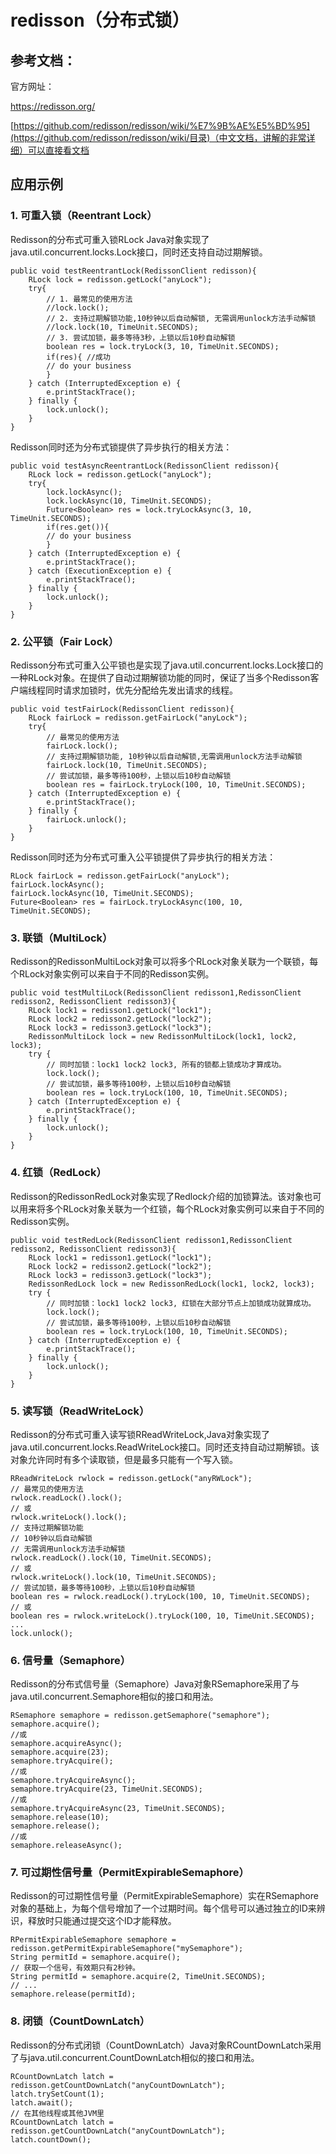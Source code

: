 # redisson（分布式锁）

## 参考文档：

官方网址：

[https://redisson.org/   ](https://redisson.org/)

[https://github.com/redisson/redisson/wiki/%E7%9B%AE%E5%BD%95](https://github.com/redisson/redisson/wiki/目录)（中文文档，讲解的非常详细）可以直接看文档

## 应用示例

### 1. 可重入锁（Reentrant Lock）

Redisson的分布式可重入锁RLock Java对象实现了java.util.concurrent.locks.Lock接口，同时还支持自动过期解锁。

```
public void testReentrantLock(RedissonClient redisson){
    RLock lock = redisson.getLock("anyLock");
    try{
        // 1. 最常见的使用方法
        //lock.lock();
        // 2. 支持过期解锁功能,10秒钟以后自动解锁, 无需调用unlock方法手动解锁
        //lock.lock(10, TimeUnit.SECONDS);
        // 3. 尝试加锁，最多等待3秒，上锁以后10秒自动解锁
        boolean res = lock.tryLock(3, 10, TimeUnit.SECONDS);
        if(res){ //成功
        // do your business
        }
    } catch (InterruptedException e) {
        e.printStackTrace();
    } finally {
        lock.unlock();
    }
}
```

Redisson同时还为分布式锁提供了异步执行的相关方法：

```
public void testAsyncReentrantLock(RedissonClient redisson){
    RLock lock = redisson.getLock("anyLock");
    try{
        lock.lockAsync();
        lock.lockAsync(10, TimeUnit.SECONDS);
        Future<Boolean> res = lock.tryLockAsync(3, 10, TimeUnit.SECONDS);
        if(res.get()){
        // do your business
        }
    } catch (InterruptedException e) {
        e.printStackTrace();
    } catch (ExecutionException e) {
        e.printStackTrace();
    } finally {
        lock.unlock();
    }
}
```

### 2. 公平锁（Fair Lock）

Redisson分布式可重入公平锁也是实现了java.util.concurrent.locks.Lock接口的一种RLock对象。在提供了自动过期解锁功能的同时，保证了当多个Redisson客户端线程同时请求加锁时，优先分配给先发出请求的线程。

```
public void testFairLock(RedissonClient redisson){
    RLock fairLock = redisson.getFairLock("anyLock");
    try{
        // 最常见的使用方法
        fairLock.lock();
        // 支持过期解锁功能, 10秒钟以后自动解锁,无需调用unlock方法手动解锁
        fairLock.lock(10, TimeUnit.SECONDS);
        // 尝试加锁，最多等待100秒，上锁以后10秒自动解锁
        boolean res = fairLock.tryLock(100, 10, TimeUnit.SECONDS);
    } catch (InterruptedException e) {
        e.printStackTrace();
    } finally {
        fairLock.unlock();
    }
}
```

Redisson同时还为分布式可重入公平锁提供了异步执行的相关方法：

```
RLock fairLock = redisson.getFairLock("anyLock");
fairLock.lockAsync();
fairLock.lockAsync(10, TimeUnit.SECONDS);
Future<Boolean> res = fairLock.tryLockAsync(100, 10, TimeUnit.SECONDS);
```

### 3. 联锁（MultiLock）

Redisson的RedissonMultiLock对象可以将多个RLock对象关联为一个联锁，每个RLock对象实例可以来自于不同的Redisson实例。

```
public void testMultiLock(RedissonClient redisson1,RedissonClient redisson2, RedissonClient redisson3){
    RLock lock1 = redisson1.getLock("lock1");
    RLock lock2 = redisson2.getLock("lock2");
    RLock lock3 = redisson3.getLock("lock3");
    RedissonMultiLock lock = new RedissonMultiLock(lock1, lock2, lock3);
    try {
        // 同时加锁：lock1 lock2 lock3, 所有的锁都上锁成功才算成功。
        lock.lock();
        // 尝试加锁，最多等待100秒，上锁以后10秒自动解锁
        boolean res = lock.tryLock(100, 10, TimeUnit.SECONDS);
    } catch (InterruptedException e) {
        e.printStackTrace();
    } finally {
        lock.unlock();
    }
}
```

### 4. 红锁（RedLock）

Redisson的RedissonRedLock对象实现了Redlock介绍的加锁算法。该对象也可以用来将多个RLock对象关联为一个红锁，每个RLock对象实例可以来自于不同的Redisson实例。

```
public void testRedLock(RedissonClient redisson1,RedissonClient redisson2, RedissonClient redisson3){
    RLock lock1 = redisson1.getLock("lock1");
    RLock lock2 = redisson2.getLock("lock2");
    RLock lock3 = redisson3.getLock("lock3");
    RedissonRedLock lock = new RedissonRedLock(lock1, lock2, lock3);
    try {
        // 同时加锁：lock1 lock2 lock3, 红锁在大部分节点上加锁成功就算成功。
        lock.lock();
        // 尝试加锁，最多等待100秒，上锁以后10秒自动解锁
        boolean res = lock.tryLock(100, 10, TimeUnit.SECONDS);
    } catch (InterruptedException e) {
        e.printStackTrace();
    } finally {
        lock.unlock();
    }
}
```

### 5. 读写锁（ReadWriteLock）

Redisson的分布式可重入读写锁RReadWriteLock,Java对象实现了java.util.concurrent.locks.ReadWriteLock接口。同时还支持自动过期解锁。该对象允许同时有多个读取锁，但是最多只能有一个写入锁。

```
RReadWriteLock rwlock = redisson.getLock("anyRWLock");
// 最常见的使用方法
rwlock.readLock().lock();
// 或
rwlock.writeLock().lock();
// 支持过期解锁功能
// 10秒钟以后自动解锁
// 无需调用unlock方法手动解锁
rwlock.readLock().lock(10, TimeUnit.SECONDS);
// 或
rwlock.writeLock().lock(10, TimeUnit.SECONDS);
// 尝试加锁，最多等待100秒，上锁以后10秒自动解锁
boolean res = rwlock.readLock().tryLock(100, 10, TimeUnit.SECONDS);
// 或
boolean res = rwlock.writeLock().tryLock(100, 10, TimeUnit.SECONDS);
...
lock.unlock();
```

### 6. 信号量（Semaphore）

Redisson的分布式信号量（Semaphore）Java对象RSemaphore采用了与java.util.concurrent.Semaphore相似的接口和用法。

```
RSemaphore semaphore = redisson.getSemaphore("semaphore");
semaphore.acquire();
//或
semaphore.acquireAsync();
semaphore.acquire(23);
semaphore.tryAcquire();
//或
semaphore.tryAcquireAsync();
semaphore.tryAcquire(23, TimeUnit.SECONDS);
//或
semaphore.tryAcquireAsync(23, TimeUnit.SECONDS);
semaphore.release(10);
semaphore.release();
//或
semaphore.releaseAsync();
```

### 7. 可过期性信号量（PermitExpirableSemaphore）

Redisson的可过期性信号量（PermitExpirableSemaphore）实在RSemaphore对象的基础上，为每个信号增加了一个过期时间。每个信号可以通过独立的ID来辨识，释放时只能通过提交这个ID才能释放。

```
RPermitExpirableSemaphore semaphore = redisson.getPermitExpirableSemaphore("mySemaphore");
String permitId = semaphore.acquire();
// 获取一个信号，有效期只有2秒钟。
String permitId = semaphore.acquire(2, TimeUnit.SECONDS);
// ...
semaphore.release(permitId);
```

### 8. 闭锁（CountDownLatch）

Redisson的分布式闭锁（CountDownLatch）Java对象RCountDownLatch采用了与java.util.concurrent.CountDownLatch相似的接口和用法。

```
RCountDownLatch latch = redisson.getCountDownLatch("anyCountDownLatch");
latch.trySetCount(1);
latch.await();
// 在其他线程或其他JVM里
RCountDownLatch latch = redisson.getCountDownLatch("anyCountDownLatch");
latch.countDown();
```



